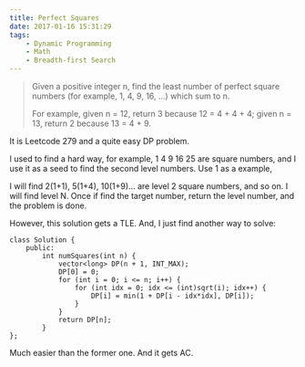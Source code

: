```yaml
---
title: Perfect Squares
date: 2017-01-16 15:31:29
tags:
    - Dynamic Programming
    - Math
    - Breadth-first Search
---
```


>  Given a positive integer n, find the least number of perfect square numbers (for example, 1, 4, 9, 16, ...) which sum to n.
>
>  For example, given n = 12, return 3 because 12 = 4 + 4 + 4; given n = 13, return 2 because 13 = 4 + 9.

<!--more-->

It is Leetcode 279 and a quite easy DP problem.

I used to find a hard way, for example, 1 4 9 16 25 are square numbers, and I use it as a seed to find the second level numbers. Use 1 as a example,

I will find 2(1+1), 5(1+4), 10(1+9)... are level 2 square numbers, and so on. I will find level N. Once if find the target number, return the level number, and the problem is done.

However, this solution gets a TLE. And, I just find another way to solve:

```
class Solution {
    public:
        int numSquares(int n) {
            vector<long> DP(n + 1, INT_MAX);
            DP[0] = 0;
            for (int i = 0; i <= n; i++) {
                for (int idx = 0; idx <= (int)sqrt(i); idx++) {
                    DP[i] = min(1 + DP[i - idx*idx], DP[i]);
                }
            }
            return DP[n];
        }
};
```

Much easier than the former one. And it gets AC.
